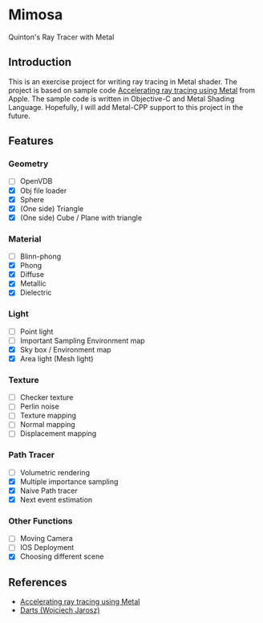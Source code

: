 # Mimosa
Quinton's Ray Tracer with Metal

## Introduction
This is an exercise project for writing ray tracing in Metal shader. The project is based on sample code [Accelerating ray tracing using Metal](https://developer.apple.com/documentation/metal/accelerating_ray_tracing_using_metal) from Apple. The sample code is written in Objective-C and Metal Shading Language. Hopefully, I will add Metal-CPP support to this project in the future.

## Features
### Geometry
- [ ] OpenVDB
- [x] Obj file loader
- [x] Sphere
- [x] (One side) Triangle
- [x] (One side) Cube / Plane with triangle

### Material
- [ ] Blinn-phong
- [x] Phong
- [x] Diffuse
- [x] Metallic
- [x] Dielectric

### Light
- [ ] Point light
- [ ] Important Sampling Environment map
- [x] Sky box / Environment map
- [x] Area light (Mesh light)

### Texture
- [ ] Checker texture
- [ ] Perlin noise
- [ ] Texture mapping
- [ ] Normal mapping
- [ ] Displacement mapping

### Path Tracer
- [ ] Volumetric rendering
- [x] Multiple importance sampling
- [x] Naive Path tracer
- [x] Next event estimation

### Other Functions
- [ ] Moving Camera
- [ ] IOS Deployment
- [x] Choosing different scene

## References
- [Accelerating ray tracing using Metal](https://developer.apple.com/documentation/metal/accelerating_ray_tracing_using_metal)
- [Darts (Wojciech Jarosz)](https://cs87-dartmouth.github.io/Fall2021/darts-overview.html)
